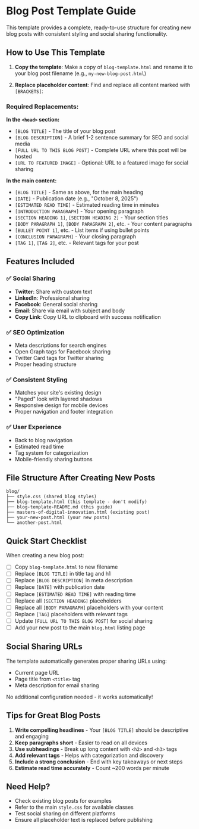 # Blog Post Template Guide

This template provides a complete, ready-to-use structure for creating new blog posts with consistent styling and social sharing functionality.

## How to Use This Template

1. **Copy the template**: Make a copy of `blog-template.html` and rename it to your blog post filename (e.g., `my-new-blog-post.html`)

2. **Replace placeholder content**: Find and replace all content marked with `[BRACKETS]`:

### Required Replacements:

**In the `<head>` section:**
- `[BLOG TITLE]` - The title of your blog post
- `[BLOG DESCRIPTION]` - A brief 1-2 sentence summary for SEO and social media
- `[FULL URL TO THIS BLOG POST]` - Complete URL where this post will be hosted
- `[URL TO FEATURED IMAGE]` - Optional: URL to a featured image for social sharing

**In the main content:**
- `[BLOG TITLE]` - Same as above, for the main heading
- `[DATE]` - Publication date (e.g., "October 8, 2025")
- `[ESTIMATED READ TIME]` - Estimated reading time in minutes
- `[INTRODUCTION PARAGRAPH]` - Your opening paragraph
- `[SECTION HEADING 1]`, `[SECTION HEADING 2]` - Your section titles
- `[BODY PARAGRAPH 1]`, `[BODY PARAGRAPH 2]`, etc. - Your content paragraphs
- `[BULLET POINT 1]`, etc. - List items if using bullet points
- `[CONCLUSION PARAGRAPH]` - Your closing paragraph
- `[TAG 1]`, `[TAG 2]`, etc. - Relevant tags for your post

## Features Included

### ✅ Social Sharing
- **Twitter**: Share with custom text
- **LinkedIn**: Professional sharing
- **Facebook**: General social sharing  
- **Email**: Share via email with subject and body
- **Copy Link**: Copy URL to clipboard with success notification

### ✅ SEO Optimization
- Meta descriptions for search engines
- Open Graph tags for Facebook sharing
- Twitter Card tags for Twitter sharing
- Proper heading structure

### ✅ Consistent Styling
- Matches your site's existing design
- "Paged" look with layered shadows
- Responsive design for mobile devices
- Proper navigation and footer integration

### ✅ User Experience
- Back to blog navigation
- Estimated read time
- Tag system for categorization
- Mobile-friendly sharing buttons

## File Structure After Creating New Posts

```
blog/
├── style.css (shared blog styles)
├── blog-template.html (this template - don't modify)
├── blog-template-README.md (this guide)
├── masters-of-digital-innovation.html (existing post)
├── your-new-post.html (your new posts)
└── another-post.html
```

## Quick Start Checklist

When creating a new blog post:

- [ ] Copy `blog-template.html` to new filename
- [ ] Replace `[BLOG TITLE]` in title tag and h1
- [ ] Replace `[BLOG DESCRIPTION]` in meta description  
- [ ] Replace `[DATE]` with publication date
- [ ] Replace `[ESTIMATED READ TIME]` with reading time
- [ ] Replace all `[SECTION HEADING]` placeholders
- [ ] Replace all `[BODY PARAGRAPH]` placeholders with your content
- [ ] Replace `[TAG]` placeholders with relevant tags
- [ ] Update `[FULL URL TO THIS BLOG POST]` for social sharing
- [ ] Add your new post to the main `blog.html` listing page

## Social Sharing URLs

The template automatically generates proper sharing URLs using:
- Current page URL
- Page title from `<title>` tag  
- Meta description for email sharing

No additional configuration needed - it works automatically!

## Tips for Great Blog Posts

1. **Write compelling headlines** - Your `[BLOG TITLE]` should be descriptive and engaging
2. **Keep paragraphs short** - Easier to read on all devices
3. **Use subheadings** - Break up long content with `<h2>` and `<h3>` tags
4. **Add relevant tags** - Helps with categorization and discovery
5. **Include a strong conclusion** - End with key takeaways or next steps
6. **Estimate read time accurately** - Count ~200 words per minute

## Need Help?

- Check existing blog posts for examples
- Refer to the main `style.css` for available classes
- Test social sharing on different platforms
- Ensure all placeholder text is replaced before publishing